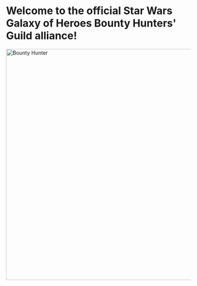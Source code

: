 # Welcome to the official Star Wars Galaxy of Heroes Bounty Hunters' Guild alliance!

<img src="{{ site.url }}/assets/PromoVid.mp4" alt="Bounty Hunter" width="1120" height="630" border="0">
